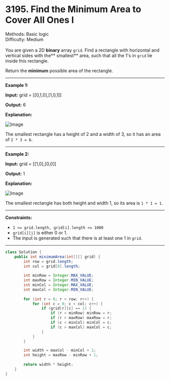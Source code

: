 # 3195. Find the Minimum Area to Cover All Ones I  

  Methods: Basic logic </br> Difficulty: Medium </br> </br>You are given a 2D **binary** array `grid`. Find a rectangle with horizontal and vertical sides with the** smallest** area, such that all the 1's in `grid` lie inside this rectangle.

Return the **minimum** possible area of the rectangle.

---

**Example 1:**

**Input:** grid = [[0,1,0],[1,0,1]]

**Output:** 6

**Explanation:**

![Image](https://assets.leetcode.com/uploads/2024/05/08/examplerect0.png)

The smallest rectangle has a height of 2 and a width of 3, so it has an area of `2 * 3 = 6`.

---

**Example 2:**

**Input:** grid = [[1,0],[0,0]]

**Output:** 1

**Explanation:**

![Image](https://assets.leetcode.com/uploads/2024/05/08/examplerect1.png)

The smallest rectangle has both height and width 1, so its area is `1 * 1 = 1`.

---

**Constraints:**

- `1 <= grid.length, grid[i].length <= 1000`
- `grid[i][j]` is either 0 or 1.
- The input is generated such that there is at least one 1 in `grid`.
---

```java
class Solution {
    public int minimumArea(int[][] grid) {
        int row = grid.length;
        int col = grid[0].length;
        
        int minRow = Integer.MAX_VALUE;
        int maxRow = Integer.MIN_VALUE;
        int minCol = Integer.MAX_VALUE;
        int maxCol = Integer.MIN_VALUE;
        
        for (int r = 0; r < row; r++) {
            for (int c = 0; c < col; c++) {
                if (grid[r][c] == 1) {
                    if (r < minRow) minRow = r;
                    if (r > maxRow) maxRow = r;
                    if (c < minCol) minCol = c;
                    if (c > maxCol) maxCol = c;
                }
            }
        }

        int width = maxCol - minCol + 1;
        int height = maxRow - minRow + 1;
        
        return width * height;
    }
}
```

